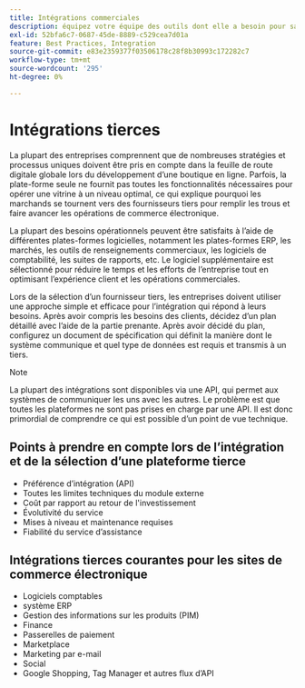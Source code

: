 ```yaml
---
title: Intégrations commerciales
description: équipez votre équipe des outils dont elle a besoin pour satisfaire vos clients et garantir des opérations quotidiennes transparentes.
exl-id: 52bfa6c7-0687-45de-8889-c529cea7d01a
feature: Best Practices, Integration
source-git-commit: e83e2359377f03506178c28f8b30993c172282c7
workflow-type: tm+mt
source-wordcount: '295'
ht-degree: 0%

---
```


# Intégrations tierces

La plupart des entreprises comprennent que de nombreuses stratégies et processus uniques doivent être pris en compte dans la feuille de route digitale globale lors du développement d’une boutique en ligne. Parfois, la plate-forme seule ne fournit pas toutes les fonctionnalités nécessaires pour opérer une vitrine à un niveau optimal, ce qui explique pourquoi les marchands se tournent vers des fournisseurs tiers pour remplir les trous et faire avancer les opérations de commerce électronique.

La plupart des besoins opérationnels peuvent être satisfaits à l’aide de différentes plates-formes logicielles, notamment les plates-formes ERP, les marchés, les outils de renseignements commerciaux, les logiciels de comptabilité, les suites de rapports, etc. Le logiciel supplémentaire est sélectionné pour réduire le temps et les efforts de l’entreprise tout en optimisant l’expérience client et les opérations commerciales.

Lors de la sélection d’un fournisseur tiers, les entreprises doivent utiliser une approche simple et efficace pour l’intégration qui répond à leurs besoins. Après avoir compris les besoins des clients, décidez d’un plan détaillé avec l’aide de la partie prenante. Après avoir décidé du plan, configurez un document de spécification qui définit la manière dont le système communique et quel type de données est requis et transmis à un tiers.

>[!NOTE]
>
>La plupart des intégrations sont disponibles via une API, qui permet aux systèmes de communiquer les uns avec les autres. Le problème est que toutes les plateformes ne sont pas prises en charge par une API. Il est donc primordial de comprendre ce qui est possible d’un point de vue technique.

## Points à prendre en compte lors de l’intégration et de la sélection d’une plateforme tierce

- Préférence d’intégration (API)
- Toutes les limites techniques du module externe
- Coût par rapport au retour de l&#39;investissement
- Évolutivité du service
- Mises à niveau et maintenance requises
- Fiabilité du service d’assistance

## Intégrations tierces courantes pour les sites de commerce électronique

- Logiciels comptables
- système ERP
- Gestion des informations sur les produits (PIM)
- Finance
- Passerelles de paiement
- Marketplace
- Marketing par e-mail
- Social
- Google Shopping, Tag Manager et autres flux d’API

